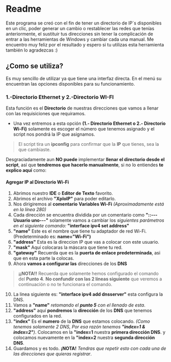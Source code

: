 # Readme
Este programa se creó con el fin de tener un directorio de IP´s disponibles en un clic, poder generar un cambio o restablecer las redes que tenías anteriormente, el sustituir tus direcciones sin tener la complicación de entrar a las herramientas de Windows y cambiar cada una manual.  Me encuentro muy feliz por el resultado y espero si tu utilizas esta herramienta también lo agradezcas :) 

## ¿Como se utiliza?
Es muy sencillo de utilizar ya que tiene una interfaz directa. En el menú su encuentran las opciones disponibles para su funcionamiento.

### 1.-Directorio Ethernet y 2.-Directorio WI-FI
Esta función es el **Directorio** de nuestras direcciones que vamos a llenar con las requisiciones que requiramos. 
  
- Una vez entremos a esta opción **(1.- Directorio Ethernet o 2.- Directorio Wi-Fi)** solamente es escoger el número que tenemos asignado y el script nos pondrá la IP que asignamos. 

>El script tira un **ipconfig** para confirmar que la **IP** que tienes, sea la que cambiaste.

Desgraciadamente aun **NO puede** implementar **llenar el directorio desde el script**, así que **tendremos que hacerlo manualmente**, si no lo entiendes **te explico aquí** como:

#### Agregar IP al Directorio Wi-Fi

1. Abrimos nuestro **IDE** o **Editor de Texto** favorito.
2. Abrimos el archivo **"XploIP"** para poder editarlo.
3. Nos dirigiremos al **comentario** **Variables Wi-Fi** *(Aproximadamente está en la línea 280)*
4. Cada dirección se encuentra dividida por un comentario como **"::---Usuario uno---"** solamente vamos a cambiar los *siguientes parámetros en el siguiente comando:* **"interface ipv4 set address"**
5. **"name"** Este es el nombre que tiene tu adaptador de red Wi-Fi.  (Predeterminado es: **name="Wi-Fi")**
6. **"address"** Esta es la direccion IP que vas a colocar con este usuario.
7. **"mask"** Aquí colocaras la máscara que tiene tu red.
8. **"gateway"** Recuerda que es la **puerta de enlace predeterminada**, asi que en esta parte la colocas.
9. Ahora **vamos a configurar las** direcciones de los **DNS**
>**¡¡NOTA!!** Recuerda que solamente hemos configurado el comando del **Punto 4**.
>**No confundir con las 2 líneas siguiente** que veremos a continuación o no te funcionara el comando. 
10. La linea siguiente es: **"interface ipv4 add dnsserver"** esta configura la DNS.
11. Vamos a **"name"** *retomando el **punto 5** con el llenado de esta*.
12. **"address"** aquí **pondremos** la **dirección** de los **DNS** que tenemos configurados en la red.
13. **"index"** Es el **numero** de la **DNS** que estamos colocando. *(Como tenemos solamente 2 DNS, Por esa razón tenemos **"index=1 & index=2"**)*. Colocamos en la **"index=1** nuestra **primera dirección DNS**. y colocamos nuevamente en la **"index=2** nuestra **segunda dirección DNS**.
14. Guardamos y es todo. **¡NOTA!** *Tendras que repetir esto con cada una de las direcciones que quieras registrar*.
